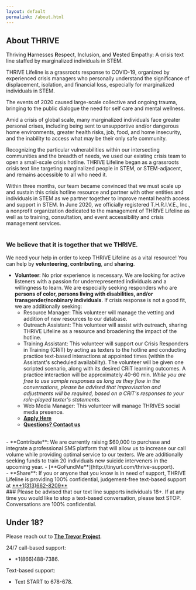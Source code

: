 ```yaml
---
layout: default
permalink: /about.html
---
```


## About THRIVE

**T**hriving **H**arnesses **R**espect, **I**nclusion, and **V**ested
**E**mpathy: A crisis text line staffed by marginalized individuals in STEM.

THRIVE Lifeline is a grassroots response to COVID-19, organized by experienced
crisis managers who personally understand the significance of displacement,
isolation, and financial loss, especially for marginalized individuals in STEM.

The events of 2020 caused large-scale collective and ongoing trauma, bringing
to the public dialogue the need for self care and mental wellness.

Amid a crisis of global scale, many marginalized individuals face greater
personal crises, including being sent to unsupportive and/or dangerous home
environments, greater health risks, job, food, and home insecurity, and the
inability to access what may be their only safe community.

Recognizing the particular vulnerabilities within our intersecting communities
and the breadth of needs, we used our existing crisis team to open a
small-scale crisis hotline.
THRIVE Lifeline began as a grassroots crisis text line targeting marginalized
people in STEM, or STEM-adjacent, and remains
accessible to all who need it.

Within three months, our team became convinced that we must scale up and
sustain this crisis hotline resource and partner with other entities and
individuals in STEM as we partner together to improve mental health access and
support in STEM.
In June 2020, we officially registered T.H.R.I.V.E., Inc., a nonprofit
organization dedicated to the management of THRIVE Lifeline as well as to
training, consultation, and event accessibility and crisis management services.
<br/>
<br/>

### We believe that it is together that we THRIVE.


We need your help in order to keep THRIVE Lifeline as a vital resource!
You can help by **volunteering, contributing**, and **sharing**.

- **Volunteer**: No prior experience is necessary. We are looking for active
listeners with a passion for underrepresented individuals and a willingness to
learn.
We are especially seeking responders who are **persons of color, persons living
with disabilities, and/or transgender/nonbinary individuals**.
If crisis response is not a good fit, we are additionally seeking:
   - Resource Manager: This volunteer will manage the vetting and addition of
   new resources to our database.
   - Outreach Assistant: This volunteer will assist with outreach, sharing
   THRIVE Lifeline as a resource and broadening the impact of the hotline.
   - Training Assistant: This volunteer will support our Crisis Responders in
   Training (CRiT) by acting as texters to the hotline and conducting practice
   text-based interactions at appointed times (within the Assistant's scheduled
   availability).
   The volunteer will be given one scripted scenario, along with its desired
   CRiT learning outcomes. A practice interaction will be approximately 40-60 min.
   *While you are free to use sample responses as long as they flow in the
   conversations, please be advised that improvisation and adjustments will be
   required, based on a CRiT's responses to your role-played texter's statements.*
   - Web Media Manager: This volunteer will manage THRIVES social media presence.
   - [**Apply Here**](https://form.jotform.com/201655418668059)
   - [**Questions? Contact us**](mailto:info@thrivelifeline.org)
<br/>
- **Contribute**: We are currently raising $60,000 to purchase and integrate a
professional SMS platform that will allow us to increase our call volume while
providing optimal service to our texters.
We are additionally seeking funds to train 20 individuals new suicide
interveners in the upcoming year.
   - [**GoFundMe**](http://tinyurl.com/thrive-support).
<br/>
- **Share**: If you or anyone that you know is in need of support, THRIVE
Lifeline is providing 100% confidential, judgement-free text-based support at
<a href="tel:+13136628209">**+1(313)662-8209**</a>

<br/>
### Please be advised that our text line supports individuals 18+.
If at any time you would like to stop a text-based conversation, please text STOP.
Conversations are 100% confidential.

## Under 18?
Please reach out to [**The Trevor Project**](https://www.thetrevorproject.org/).

24/7 call-based support:
- +1(866)488-7386.

Text-based support:
- Text START to 678-678.

